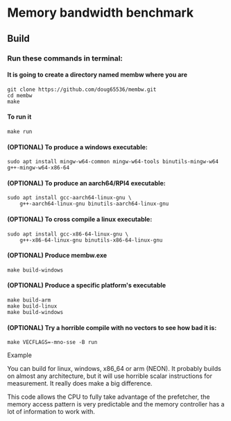 # Memory bandwidth benchmark

## Build

### Run these commands in terminal:

#### It is going to create a directory named membw where you are
```
git clone https://github.com/doug65536/membw.git
cd membw
make
```

#### To run it
```
make run
```

#### (OPTIONAL) To produce a windows executable:
```
sudo apt install mingw-w64-common mingw-w64-tools binutils-mingw-w64 g++-mingw-w64-x86-64
```

#### (OPTIONAL) To produce an aarch64/RPI4 executable:
```
sudo apt install gcc-aarch64-linux-gnu \
    g++-aarch64-linux-gnu binutils-aarch64-linux-gnu
```

#### (OPTIONAL) To cross compile a linux executable:
```
sudo apt install gcc-x86-64-linux-gnu \
    g++-x86-64-linux-gnu binutils-x86-64-linux-gnu
```

#### (OPTIONAL) Produce membw.exe
```
make build-windows
```

#### (OPTIONAL) Produce a specific platform's executable
```
make build-arm
make build-linux
make build-windows
```

#### (OPTIONAL) Try a horrible compile with no vectors to see how bad it is:
```
make VECFLAGS=-mno-sse -B run
```

Example

You can build for linux, windows, x86_64 or arm (NEON).
It probably builds on almost any architecture, but it
will use horrible scalar instructions for measurement.
It really does make a big difference.

This code allows the CPU to fully take advantage of the prefetcher, the memory access pattern is very predictable and the memory controller has a lot of information to work with.

